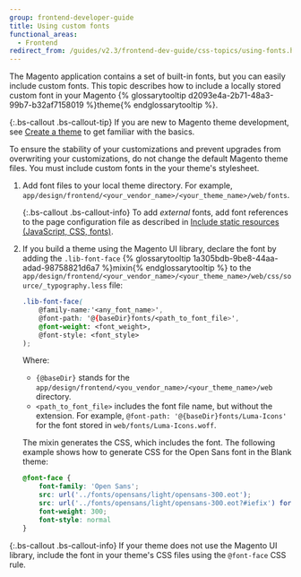```yaml
---
group: frontend-developer-guide
title: Using custom fonts
functional_areas:
  - Frontend
redirect_from: /guides/v2.3/frontend-dev-guide/css-topics/using-fonts.html
---
```


The Magento application contains a set of built-in fonts, but you can easily include custom fonts. This topic describes how to include a locally stored custom font in your Magento {% glossarytooltip d2093e4a-2b71-48a3-99b7-b32af7158019 %}theme{% endglossarytooltip %}.

{:.bs-callout .bs-callout-tip}
If you are new to Magento theme development, see [Create a theme]({{page.baseurl}}/frontend-development/themes/create-theme.html) to get familiar with the basics.

To ensure the stability of your customizations and prevent upgrades from overwriting your customizations, do not change the default Magento theme files. You must include custom fonts in the your theme's stylesheet.

1. Add font files to your local theme directory. For example, `app/design/frontend/<your_vendor_name>/<your_theme_name>/web/fonts`.

   {:.bs-callout .bs-callout-info}
   To add _external_ fonts, add font references to the page configuration file as described in [Include static resources (JavaScript, CSS, fonts)]({{page.baseurl}}/frontend-development/layouts/common-customization-tasks.html#layout_markup_css).

2. If you build a theme using the Magento UI library, declare the font by adding the `.lib-font-face` {% glossarytooltip 1a305bdb-9be8-44aa-adad-98758821d6a7 %}mixin{% endglossarytooltip %} to the `app/design/frontend/<your_vendor_name>/<your_theme_name>/web/css/source/_typography.less` file:

   ```css
   .lib-font-face(
       @family-name:'<any_font_name>',
       @font-path: '@{baseDir}fonts/<path_to_font_file>',
       @font-weight: <font_weight>,
       @font-style: <font_style>
   );
   ```

   Where:

   * `{@baseDir}` stands for the `app/design/frontend/<you_vendor_name>/<your_theme_name>/web` directory.
   * `<path_to_font_file>` includes the font file name, but without the extension. For example, `@font-path: '@{baseDir}fonts/Luma-Icons'` for the font stored in `web/fonts/Luma-Icons.woff`.

   The mixin generates the CSS, which includes the font. The following example shows how to generate CSS for the Open Sans font in the Blank theme:

   ```css
   @font-face {
       font-family: 'Open Sans';
       src: url('../fonts/opensans/light/opensans-300.eot');
       src: url('../fonts/opensans/light/opensans-300.eot?#iefix') format('embedded-opentype'), url('../fonts/opensans/light/opensans-300.woff2') format('woff2'), url('../fonts/opensans/light/opensans-300.woff') format('woff'), url('../fonts/opensans/light/opensans-300.ttf') format('truetype'), url('../fonts/opensans/light/opensans-300.svg#Open Sans') format('svg');
       font-weight: 300;
       font-style: normal
   }
   ```

{:.bs-callout .bs-callout-info}
If your theme does not use the Magento UI library, include the font in your theme's CSS files using the `@font-face` CSS rule.

